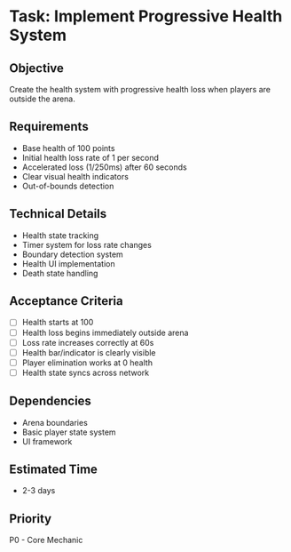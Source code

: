 # Task: Implement Progressive Health System

## Objective
Create the health system with progressive health loss when players are outside the arena.

## Requirements
- Base health of 100 points
- Initial health loss rate of 1 per second
- Accelerated loss (1/250ms) after 60 seconds
- Clear visual health indicators
- Out-of-bounds detection

## Technical Details
- Health state tracking
- Timer system for loss rate changes
- Boundary detection system
- Health UI implementation
- Death state handling

## Acceptance Criteria
- [ ] Health starts at 100
- [ ] Health loss begins immediately outside arena
- [ ] Loss rate increases correctly at 60s
- [ ] Health bar/indicator is clearly visible
- [ ] Player elimination works at 0 health
- [ ] Health state syncs across network

## Dependencies
- Arena boundaries
- Basic player state system
- UI framework

## Estimated Time
- 2-3 days

## Priority
P0 - Core Mechanic